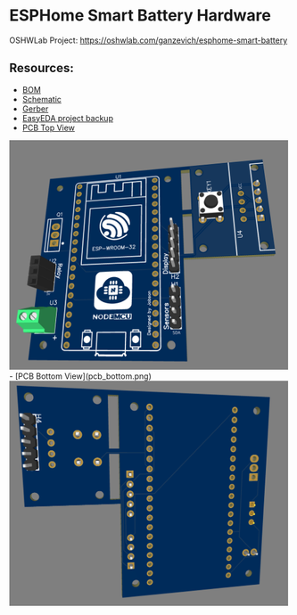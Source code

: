 # ESPHome Smart Battery Hardware

OSHWLab Project: https://oshwlab.com/ganzevich/esphome-smart-battery

## Resources:
- [BOM](BOM_ESPHome%20Smart%20Battery.csv)
- [Schematic](Schematic_ESPHome%20Smart%20Battery.pdf)
- [Gerber](Gerber_PCB_Smart%20Battery%20AIO.zip)
- [EasyEDA project backup](EasyEDA_Project_Backup.zip)
- [PCB Top View](pcb_top.png)
<img src="pcb_top.png" alt="PCB Top" width="500" height="auto">
- [PCB Bottom View](pcb_bottom.png)
<img src="pcb_bottom.png" alt="PCB Bottom" width="500" height="auto">

